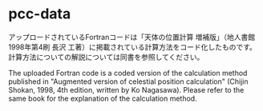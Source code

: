 # pcc-data
アップロードされているFortranコードは「天体の位置計算 増補版」（地人書館 1998年第4刷 長沢 工著）に掲載されている計算方法をコード化したものです。
計算方法についての解説については同書を参照してください。

The uploaded Fortran code is a coded version of the calculation method published in "Augmented version of celestial position calculation" (Chijin Shokan, 1998, 4th edition, written by Ko Nagasawa). Please refer to the same book for the explanation of the calculation method.
